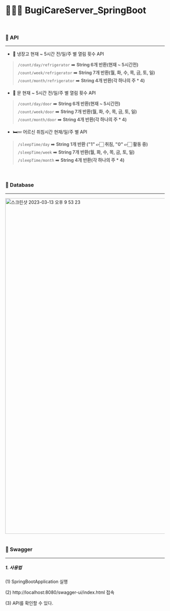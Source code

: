 👵🏻🤖 BugiCareServer_SpringBoot
=============
<br>

### 📖 API

------
* 🍉 냉장고 현재 ~ 5시간 전/일/주 별 열림 횟수 API
>`/count/day/refrigerator` ➡️ **String 6개 반환(현재 ~ 5시간전)**<br>
`/count/week/refrigerator` ➡️ **String 7개 반환(월, 화, 수, 목, 금, 토, 일)**<br>
`/count/month/refrigerator` ➡️ **String 4개 반환(각 하나의 주 * 4)**


* 🚪 문 현재 ~ 5시간 전/일/주 별 열림 횟수 API
>`/count/day/door` ➡️ **String 6개 반환(현재 ~ 5시간전)**<br>
`/count/week/door` ➡️ **String 7개 반환(월, 화, 수, 목, 금, 토, 일)**<br>
`/count/month/door` ➡️ **String 4개 반환(각 하나의 주 * 4)**
> 
* 🛏️💤 어르신 취침시간 현재/일/주 별 API
>`/sleepTime/day` ➡️ **String 1개 반환 ("1" 👉🏻 취침, "0" 👉🏻 활동 중)**<br>
`/sleepTime/week` ➡️ **String 7개 반환(월, 화, 수, 목, 금, 토, 일)**<br>
`/sleepTime/month` ➡️ **String 4개 반환(각 하나의 주 * 4)**

<br>

### 📂 Database

------

<img width="1059" alt="스크린샷 2023-03-13 오후 9 53 23" src="https://user-images.githubusercontent.com/92321183/224710045-94bfa8e2-58e2-4b20-8e11-8e869ab79949.png">
<br><br>

### 🌱 Swagger

------

##### 1. 사용법

(1) SpringBootApplication 실행

(2) http://localhost:8080/swagger-ui/index.html 접속

(3) API를 확인할 수 있다.
